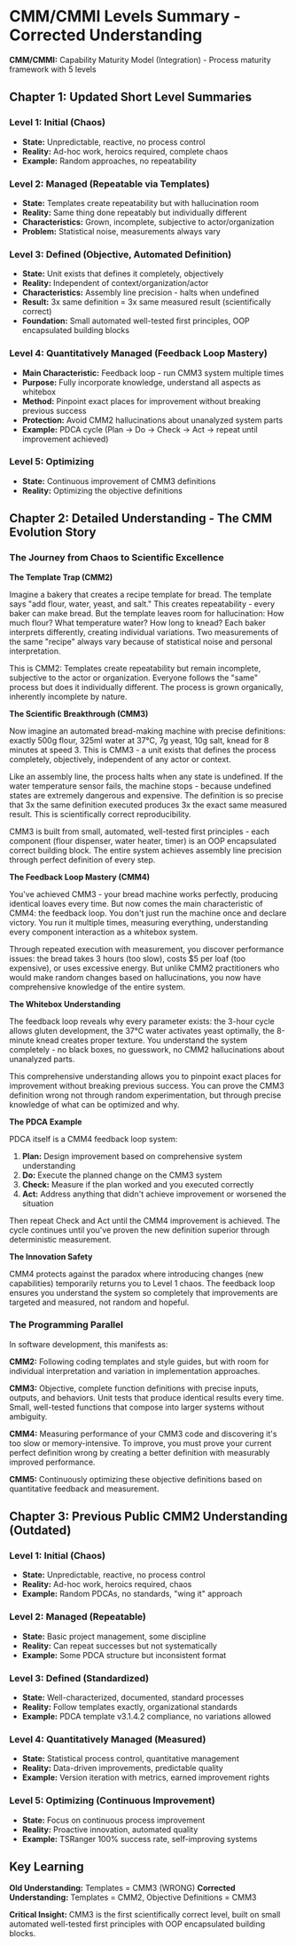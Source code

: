 # CMM/CMMI Levels Summary - Corrected Understanding

**CMM/CMMI:** Capability Maturity Model (Integration) - Process maturity framework with 5 levels

## Chapter 1: Updated Short Level Summaries

### Level 1: Initial (Chaos)
- **State:** Unpredictable, reactive, no process control
- **Reality:** Ad-hoc work, heroics required, complete chaos
- **Example:** Random approaches, no repeatability

### Level 2: Managed (Repeatable via Templates)
- **State:** Templates create repeatability but with hallucination room
- **Reality:** Same thing done repeatably but individually different
- **Characteristics:** Grown, incomplete, subjective to actor/organization
- **Problem:** Statistical noise, measurements always vary

### Level 3: Defined (Objective, Automated Definition)
- **State:** Unit exists that defines it completely, objectively
- **Reality:** Independent of context/organization/actor
- **Characteristics:** Assembly line precision - halts when undefined
- **Result:** 3x same definition = 3x same measured result (scientifically correct)
- **Foundation:** Small automated well-tested first principles, OOP encapsulated building blocks

### Level 4: Quantitatively Managed (Feedback Loop Mastery)
- **Main Characteristic:** Feedback loop - run CMM3 system multiple times
- **Purpose:** Fully incorporate knowledge, understand all aspects as whitebox
- **Method:** Pinpoint exact places for improvement without breaking previous success
- **Protection:** Avoid CMM2 hallucinations about unanalyzed system parts
- **Example:** PDCA cycle (Plan → Do → Check → Act → repeat until improvement achieved)

### Level 5: Optimizing
- **State:** Continuous improvement of CMM3 definitions
- **Reality:** Optimizing the objective definitions

## Chapter 2: Detailed Understanding - The CMM Evolution Story

### The Journey from Chaos to Scientific Excellence

**The Template Trap (CMM2)**

Imagine a bakery that creates a recipe template for bread. The template says "add flour, water, yeast, and salt." This creates repeatability - every baker can make bread. But the template leaves room for hallucination: How much flour? What temperature water? How long to knead? Each baker interprets differently, creating individual variations. Two measurements of the same "recipe" always vary because of statistical noise and personal interpretation.

This is CMM2: Templates create repeatability but remain incomplete, subjective to the actor or organization. Everyone follows the "same" process but does it individually different. The process is grown organically, inherently incomplete by nature.

**The Scientific Breakthrough (CMM3)**

Now imagine an automated bread-making machine with precise definitions: exactly 500g flour, 325ml water at 37°C, 7g yeast, 10g salt, knead for 8 minutes at speed 3. This is CMM3 - a unit exists that defines the process completely, objectively, independent of any actor or context.

Like an assembly line, the process halts when any state is undefined. If the water temperature sensor fails, the machine stops - because undefined states are extremely dangerous and expensive. The definition is so precise that 3x the same definition executed produces 3x the exact same measured result. This is scientifically correct reproducibility.

CMM3 is built from small, automated, well-tested first principles - each component (flour dispenser, water heater, timer) is an OOP encapsulated correct building block. The entire system achieves assembly line precision through perfect definition of every step.

**The Feedback Loop Mastery (CMM4)**

You've achieved CMM3 - your bread machine works perfectly, producing identical loaves every time. But now comes the main characteristic of CMM4: the feedback loop. You don't just run the machine once and declare victory. You run it multiple times, measuring everything, understanding every component interaction as a whitebox system.

Through repeated execution with measurement, you discover performance issues: the bread takes 3 hours (too slow), costs $5 per loaf (too expensive), or uses excessive energy. But unlike CMM2 practitioners who would make random changes based on hallucinations, you now have comprehensive knowledge of the entire system.

**The Whitebox Understanding**

The feedback loop reveals why every parameter exists: the 3-hour cycle allows gluten development, the 37°C water activates yeast optimally, the 8-minute knead creates proper texture. You understand the system completely - no black boxes, no guesswork, no CMM2 hallucinations about unanalyzed parts.

This comprehensive understanding allows you to pinpoint exact places for improvement without breaking previous success. You can prove the CMM3 definition wrong not through random experimentation, but through precise knowledge of what can be optimized and why.

**The PDCA Example**

PDCA itself is a CMM4 feedback loop system:

1. **Plan:** Design improvement based on comprehensive system understanding
2. **Do:** Execute the planned change on the CMM3 system  
3. **Check:** Measure if the plan worked and you executed correctly
4. **Act:** Address anything that didn't achieve improvement or worsened the situation

Then repeat Check and Act until the CMM4 improvement is achieved. The cycle continues until you've proven the new definition superior through deterministic measurement.

**The Innovation Safety**

CMM4 protects against the paradox where introducing changes (new capabilities) temporarily returns you to Level 1 chaos. The feedback loop ensures you understand the system so completely that improvements are targeted and measured, not random and hopeful.

### The Programming Parallel

In software development, this manifests as:

**CMM2:** Following coding templates and style guides, but with room for individual interpretation and variation in implementation approaches.

**CMM3:** Objective, complete function definitions with precise inputs, outputs, and behaviors. Unit tests that produce identical results every time. Small, well-tested functions that compose into larger systems without ambiguity.

**CMM4:** Measuring performance of your CMM3 code and discovering it's too slow or memory-intensive. To improve, you must prove your current perfect definition wrong by creating a better definition with measurably improved performance.

**CMM5:** Continuously optimizing these objective definitions based on quantitative feedback and measurement.

## Chapter 3: Previous Public CMM2 Understanding (Outdated)

### Level 1: Initial (Chaos)
- **State:** Unpredictable, reactive, no process control
- **Reality:** Ad-hoc work, heroics required, chaos
- **Example:** Random PDCAs, no standards, "wing it" approach

### Level 2: Managed (Repeatable)
- **State:** Basic project management, some discipline
- **Reality:** Can repeat successes but not systematically
- **Example:** Some PDCA structure but inconsistent format

### Level 3: Defined (Standardized)
- **State:** Well-characterized, documented, standard processes
- **Reality:** Follow templates exactly, organizational standards
- **Example:** PDCA template v3.1.4.2 compliance, no variations allowed

### Level 4: Quantitatively Managed (Measured)
- **State:** Statistical process control, quantitative management
- **Reality:** Data-driven improvements, predictable quality
- **Example:** Version iteration with metrics, earned improvement rights

### Level 5: Optimizing (Continuous Improvement)
- **State:** Focus on continuous process improvement
- **Reality:** Proactive innovation, automated quality
- **Example:** TSRanger 100% success rate, self-improving systems

## Key Learning

**Old Understanding:** Templates = CMM3 (WRONG)
**Corrected Understanding:** Templates = CMM2, Objective Definitions = CMM3

**Critical Insight:** CMM3 is the first scientifically correct level, built on small automated well-tested first principles with OOP encapsulated building blocks.